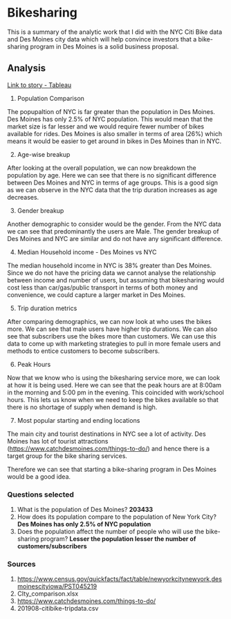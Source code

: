 # Bikesharing

This is a summary of the analytic work that I did with the NYC Citi Bike data and Des Moines city data which will help convince investors that a bike-sharing program in Des Moines is a solid business proposal.

## Analysis

[Link to story - Tableau](https://public.tableau.com/profile/nikhita4624#!/vizhome/BikesharingAnalysis-DesMoines/BikesharingAnalysis-DesMoines)

1. Population Comparison 

The popupaltion of NYC is far greater than the population in Des Moines. Des Moines has only 2.5% of NYC population. This would mean that the market size is far lesser and we would require fewer number of bikes available for rides. 
Des Moines is also smaller in terms of area (26%) which means it would be easier to get around in bikes in Des Moines than in NYC.
  
2. Age-wise breakup

After looking at the overall population, we can now breakdown the population by age. Here we can see that there is no significant difference between Des Moines and NYC in terms of age groups. 
This is a good sign as we can observe in the NYC data that the trip duration increases as age decreases.

3. Gender breakup

Another demographic to consider would be the gender. From the NYC data we can see that predominantly the users are Male.
The gender breakup of Des Moines and NYC are similar and do not have any significant difference.

4. Median Household income - Des Moines vs NYC

The median household income in NYC is 38% greater than Des Moines. Since we do not have the pricing data we cannot analyse the relationship between income and number of users, but assuming that bikesharing would cost less than car/gas/public transport in terms of both money and convenience, we could capture a larger market in Des Moines.

5. Trip duration metrics

After comparing demographics, we can now look at who uses the bikes more. We can see that male users have higher trip durations. We can also see that subscribers use the bikes more than customers.
We can use this data to come up with marketing strategies to pull in more female users and methods to entice customers to become subscribers.

6. Peak Hours

Now that we know who is using the bikesharing service more, we can look at how it is being used. Here we can see that the peak hours are at 8:00am in the morning and 5:00 pm in the evening. This coincided with work/school hours. This lets us know when we need to keep the bikes available so that there is no shortage of supply when demand is high.

7. Most popular starting and ending locations

The main city and tourist destinations in NYC see a lot of activity. Des Moines has lot of tourist attractions (https://www.catchdesmoines.com/things-to-do/) and hence there is a target group for the bike sharing services.

Therefore we can see that starting a bike-sharing program in Des Moines would be a good idea.

### Questions selected

1. What is the population of Des Moines? **203433**
2. How does its population compare to the population of New York City? **Des Moines has only 2.5% of NYC population**
3. Does the population affect the number of people who will use the bike-sharing program? **Lesser the population lesser the number of customers/subscribers**

### Sources

1. https://www.census.gov/quickfacts/fact/table/newyorkcitynewyork,desmoinescityiowa/PST045219
2. CIty_comparison.xlsx
3. https://www.catchdesmoines.com/things-to-do/
4. 201908-citibike-tripdata.csv
